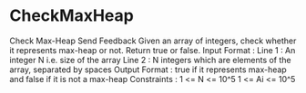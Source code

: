 # CheckMaxHeap


Check Max-Heap
Send Feedback
Given an array of integers, check whether it represents max-heap or not.
Return true or false.
Input Format :
Line 1 : An integer N i.e. size of the array
Line 2 : N integers which are elements of the array, separated by spaces
Output Format :
true if it represents max-heap and false if it is not a max-heap
Constraints :
1 <= N <= 10^5
1 <= Ai <= 10^5
